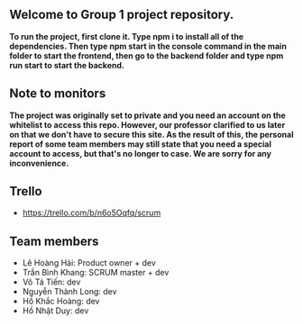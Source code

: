 ## Welcome to Group 1 project repository.

**To run the project, first clone it. Type npm i to install all of the dependencies. Then type npm start in the console command in the main folder to start the frontend, then go to the backend folder and type npm run start to start the backend.**

## Note to monitors

**The project was originally set to private and you need an account on the whitelist to access this repo. However, our professor clarified to us later on that we don't have to secure this site. As the result of this, the personal report of some team members may still state that you need a special account to access, but that's no longer to case. We are sorry for any inconvenience.**

## Trello

* https://trello.com/b/n6o5Oqfq/scrum

## Team members
* Lê Hoàng Hải: Product owner + dev
* Trần Bình Khang: SCRUM master + dev
* Võ Tá Tiến: dev
* Nguyễn Thành Long: dev
* Hồ Khắc Hoàng: dev
* Hồ Nhật Duy: dev
